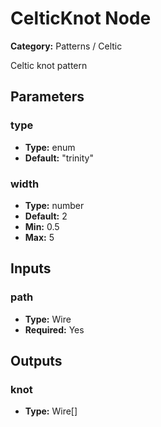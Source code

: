 
# CelticKnot Node

**Category:** Patterns / Celtic

Celtic knot pattern

## Parameters


### type
- **Type:** enum
- **Default:** "trinity"





### width
- **Type:** number
- **Default:** 2
- **Min:** 0.5
- **Max:** 5



## Inputs


### path
- **Type:** Wire
- **Required:** Yes



## Outputs


### knot
- **Type:** Wire[]




